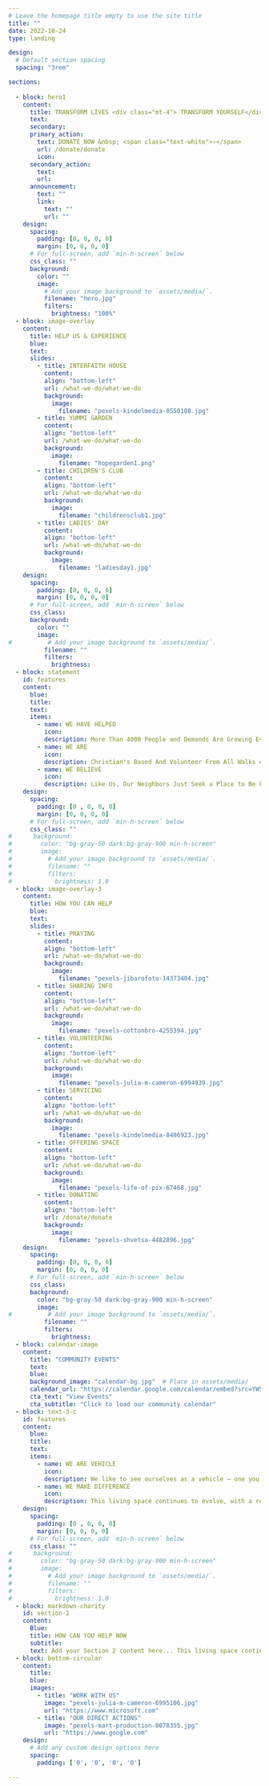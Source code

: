 ```yaml
---
# Leave the homepage title empty to use the site title
title: ""
date: 2022-10-24
type: landing

design:
  # Default section spacing
  spacing: "3rem"

sections:
  
  - block: hero1
    content:
      title: TRANSFORM LIVES <div class="mt-4"> TRANSFORM YOURSELF</div>
      text: 
      secondary: 
      primary_action:
        text: DONATE NOW &nbsp; <span class="text-white">›</span>
        url: /donate/donate
        icon: 
      secondary_action:
        text:
        url:
      announcement:
        text: ""
        link:
          text: ""
          url: ""
    design:
      spacing:
        padding: [0, 0, 0, 0]
        margin: [0, 0, 0, 0]
      # For full-screen, add `min-h-screen` below
      css_class: ""
      background: 
        color: ""
        image:
          # Add your image background to `assets/media/`.
          filename: "hero.jpg"
          filters:
            brightness: "100%"
  - block: image-overlay
    content:
      title: HELP US & EXPERIENCE
      blue: 
      text: 
      slides:
        - title: INTERFAITH HOUSE 
          content: 
          align: "bottom-left"
          url: /what-we-do/what-we-do
          background:
            image:
              filename: "pexels-kindelmedia-8550108.jpg"
        - title: YUMMI GARDEN 
          content: 
          align: "bottom-left"
          url: /what-we-do/what-we-do
          background:
            image:
              filename: "hopegarden1.png"
        - title: CHILDREN'S CLUB 
          content: 
          align: "bottom-left"
          url: /what-we-do/what-we-do
          background:
            image:
              filename: "childrensclub1.jpg"
        - title: LADIES' DAY 
          content: 
          align: "bottom-left"
          url: /what-we-do/what-we-do
          background:
            image:
              filename: "ladiesday1.jpg"
    design:
      spacing:
        padding: [0, 0, 0, 0]
        margin: [0, 0, 0, 0]
      # For full-screen, add `min-h-screen` below
      css_class: 
      background:
        color: ""
        image:
#          # Add your image background to `assets/media/`.
          filename: ""
          filters:
            brightness:
  - block: statement
    id: features
    content:
      blue: 
      title: 
      text: 
      items:
        - name: WE HAVE HELPED
          icon: 
          description: More Than 4000 People and Demands Are Growing Every year.
        - name: WE ARE
          icon:
          description: Christian's Based And Volunteer From All Walks of Life.
        - name: WE BELIEVE
          icon: 
          description: Like Us, Our Neighbors Just Seek a Place to Be Free.
    design:
      spacing:
        padding: [0 , 0, 0, 0]
        margin: [0, 0, 0, 0]
      # For full-screen, add `min-h-screen` below
      css_class: ""
#      background:
#        color: "bg-gray-50 dark:bg-gray-900 min-h-screen"
#        image:
#          # Add your image background to `assets/media/`.
#          filename: ""
#          filters:
#            brightness: 1.0
  - block: image-overlay-3
    content:
      title: HOW YOU CAN HELP
      blue: 
      text: 
      slides:
        - title: PRAYING 
          content: 
          align: "bottom-left"
          url: /what-we-do/what-we-do
          background:
            image:
              filename: "pexels-jibarofoto-14373404.jpg"
        - title: SHARING INFO 
          content: 
          align: "bottom-left"
          url: /what-we-do/what-we-do
          background:
            image:
              filename: "pexels-cottonbro-4255394.jpg"
        - title: VOLUNTEERING 
          content: 
          align: "bottom-left"
          url: /what-we-do/what-we-do
          background:
            image:
              filename: "pexels-julia-m-cameron-6994939.jpg"
        - title: SERVICING 
          content: 
          align: "bottom-left"
          url: /what-we-do/what-we-do
          background:
            image:
              filename: "pexels-kindelmedia-8486923.jpg"
        - title: OFFERING SPACE 
          content: 
          align: "bottom-left"
          url: /what-we-do/what-we-do
          background:
            image:
              filename: "pexels-life-of-pix-67468.jpg"
        - title: DONATING 
          content: 
          align: "bottom-left"
          url: /donate/donate
          background:
            image:
              filename: "pexels-shvetsa-4482896.jpg"
    design:
      spacing:
        padding: [0, 0, 0, 0]
        margin: [0, 0, 0, 0]
      # For full-screen, add `min-h-screen` below
      css_class: 
      background:
        color: "bg-gray-50 dark:bg-gray-900 min-h-screen"
        image:
#          # Add your image background to `assets/media/`.
          filename: ""
          filters:
            brightness:
  - block: calendar-image
    content:
      title: "COMMUNITY EVENTS"
      text: 
      blue:
      background_image: "calendar-bg.jpg"  # Place in assets/media/
      calendar_url: "https://calendar.google.com/calendar/embed?src=YW5nZWxsZWNpdGVsQGdtYWlsLmNvbQ&ctz=Europe%2FLondon&hl=en_GB&wkst=2&mode=AGENDA"
      cta_text: "View Events"
      cta_subtitle: "Click to load our community calendar"
  - block: text-3-c
    id: features
    content:
      blue: 
      title: 
      text: 
      items:
        - name: WE ARE VEHICLE
          icon: 
          description: We like to see ourselves as a vehicle — one you can step aboard for as long as you need. We provide the structure, governance, insurance, funding support, and [network](https://christian.com)… you just bring your God-given vision, and together, we travel further.
        - name: WE MAKE DIFFERENCE
          icon:
          description: This living space continues to evolve, with a renewed focus on building a mutually supportive <a href="/about/about" style="text-decoration:underline">Christian community</a> while serving and welcoming the broader local area. Asumen House remains a tangible expression of Asumen charity’s mission—offering shelter, support, and a faithful presence amid one of the UK’s most diverse and dynamic urban neighborhoods.
    design:
      spacing:
        padding: [0 , 0, 0, 0]
        margin: [0, 0, 0, 0]
      # For full-screen, add `min-h-screen` below
      css_class: ""
#      background:
#        color: "bg-gray-50 dark:bg-gray-900 min-h-screen"
#        image:
#          # Add your image background to `assets/media/`.
#          filename: ""
#          filters:
#            brightness: 1.0
  - block: markdown-charity
    id: section-2
    content:
      Blue:
      title: HOW CAN YOU HELP NOW
      subtitle: 
      text: Add your Section 2 content here... This living space continues to evolve, with a renewed focus on building a mutually supportive Christian community while serving and welcoming the broader local area. Asumen House remains a tangible expression of [network](https://christian.com) Asumen charity’s mission—offering shelter, support, and a faithful presence amid one of the UK’s most diverse and dynamic urban neighborhoods.This living space in continues to evolve, with a renewed focus on building a mutually supportive Christian community while serving and welcoming the broader local area. Asumen House remains a tangible expression of Asumen charity’s mission—offering shelter, support, and a faithful presence amid one of the UK’s most diverse and dynamic urban neighborhoods.This living space continues to evolve, with a renewed focus on building a mutually supportive Christian community while serving and welcoming the broader local area. Asumen House remains a tangible expression of Asumen charity’s mission—offering shelter, support, and a faithful presence amid one of the UK’s most diverse and dynamic urban neighborhoods.
  - block: bottom-circular
    content:
      title: 
      blue: 
      images:
        - title: "WORK WITH US"
          image: "pexels-julia-m-cameron-6995106.jpg"
          url: "https://www.microsoft.com"
        - title: "OUR DIRECT ACTIONS"
          image: "pexels-mart-production-8078355.jpg"
          url: "https://www.google.com"
    design:
      # Add any custom design options here
      spacing:
        padding: ['0', '0', '0', '0']

---    
```

    